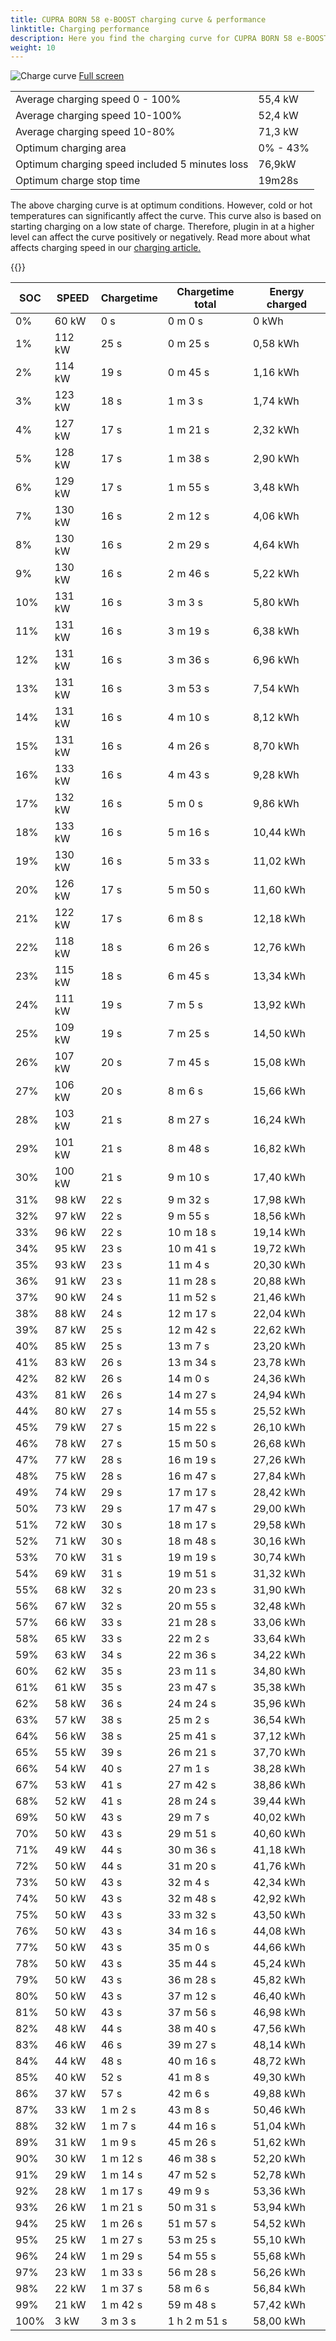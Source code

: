 ```yaml
---
title: CUPRA BORN 58 e-BOOST charging curve & performance
linktitle: Charging performance
description: Here you find the charging curve for CUPRA BORN 58 e-BOOST. 
weight: 10
---
```

<!-- markdownlint-disable MD033 -->
![Charge curve](../chargingcurve.svg  "Charging curve")
[Full screen](../chargingcurve.svg)

|  | |
|-----|-----|
|Average charging speed 0 - 100% |55,4 kW|
|Average charging speed 10-100% |52,4 kW|
|Average charging speed 10-80% |71,3 kW|
|Optimum charging area|0% - 43%|
|Optimum charging speed included 5 minutes loss|76,9kW|
|Optimum charge stop time |19m28s|


The above charging curve is at optimum conditions. However, cold or hot temperatures can significantly affect the curve. This curve also is based on starting charging on a low state of charge. Therefore, plugin in at a higher level can affect the curve positively or negatively. Read more about what affects charging speed in our [charging article.](../../../../../technology/battery/charging/) 


{{<evkxdisplayaddarticle />}}

|SOC | SPEED|Chargetime | Chargetime total | Energy charged |
|-----|-----|-----|-----|-----|
|0%|60 kW|  0 s|  0 m 0 s |0 kWh |
|1%|112 kW|  25 s|  0 m 25 s |0,58 kWh |
|2%|114 kW|  19 s|  0 m 45 s |1,16 kWh |
|3%|123 kW|  18 s|  1 m 3 s |1,74 kWh |
|4%|127 kW|  17 s|  1 m 21 s |2,32 kWh |
|5%|128 kW|  17 s|  1 m 38 s |2,90 kWh |
|6%|129 kW|  17 s|  1 m 55 s |3,48 kWh |
|7%|130 kW|  16 s|  2 m 12 s |4,06 kWh |
|8%|130 kW|  16 s|  2 m 29 s |4,64 kWh |
|9%|130 kW|  16 s|  2 m 46 s |5,22 kWh |
|10%|131 kW|  16 s|  3 m 3 s |5,80 kWh |
|11%|131 kW|  16 s|  3 m 19 s |6,38 kWh |
|12%|131 kW|  16 s|  3 m 36 s |6,96 kWh |
|13%|131 kW|  16 s|  3 m 53 s |7,54 kWh |
|14%|131 kW|  16 s|  4 m 10 s |8,12 kWh |
|15%|131 kW|  16 s|  4 m 26 s |8,70 kWh |
|16%|133 kW|  16 s|  4 m 43 s |9,28 kWh |
|17%|132 kW|  16 s|  5 m 0 s |9,86 kWh |
|18%|133 kW|  16 s|  5 m 16 s |10,44 kWh |
|19%|130 kW|  16 s|  5 m 33 s |11,02 kWh |
|20%|126 kW|  17 s|  5 m 50 s |11,60 kWh |
|21%|122 kW|  17 s|  6 m 8 s |12,18 kWh |
|22%|118 kW|  18 s|  6 m 26 s |12,76 kWh |
|23%|115 kW|  18 s|  6 m 45 s |13,34 kWh |
|24%|111 kW|  19 s|  7 m 5 s |13,92 kWh |
|25%|109 kW|  19 s|  7 m 25 s |14,50 kWh |
|26%|107 kW|  20 s|  7 m 45 s |15,08 kWh |
|27%|106 kW|  20 s|  8 m 6 s |15,66 kWh |
|28%|103 kW|  21 s|  8 m 27 s |16,24 kWh |
|29%|101 kW|  21 s|  8 m 48 s |16,82 kWh |
|30%|100 kW|  21 s|  9 m 10 s |17,40 kWh |
|31%|98 kW|  22 s|  9 m 32 s |17,98 kWh |
|32%|97 kW|  22 s|  9 m 55 s |18,56 kWh |
|33%|96 kW|  22 s|  10 m 18 s |19,14 kWh |
|34%|95 kW|  23 s|  10 m 41 s |19,72 kWh |
|35%|93 kW|  23 s|  11 m 4 s |20,30 kWh |
|36%|91 kW|  23 s|  11 m 28 s |20,88 kWh |
|37%|90 kW|  24 s|  11 m 52 s |21,46 kWh |
|38%|88 kW|  24 s|  12 m 17 s |22,04 kWh |
|39%|87 kW|  25 s|  12 m 42 s |22,62 kWh |
|40%|85 kW|  25 s|  13 m 7 s |23,20 kWh |
|41%|83 kW|  26 s|  13 m 34 s |23,78 kWh |
|42%|82 kW|  26 s|  14 m 0 s |24,36 kWh |
|43%|81 kW|  26 s|  14 m 27 s |24,94 kWh |
|44%|80 kW|  27 s|  14 m 55 s |25,52 kWh |
|45%|79 kW|  27 s|  15 m 22 s |26,10 kWh |
|46%|78 kW|  27 s|  15 m 50 s |26,68 kWh |
|47%|77 kW|  28 s|  16 m 19 s |27,26 kWh |
|48%|75 kW|  28 s|  16 m 47 s |27,84 kWh |
|49%|74 kW|  29 s|  17 m 17 s |28,42 kWh |
|50%|73 kW|  29 s|  17 m 47 s |29,00 kWh |
|51%|72 kW|  30 s|  18 m 17 s |29,58 kWh |
|52%|71 kW|  30 s|  18 m 48 s |30,16 kWh |
|53%|70 kW|  31 s|  19 m 19 s |30,74 kWh |
|54%|69 kW|  31 s|  19 m 51 s |31,32 kWh |
|55%|68 kW|  32 s|  20 m 23 s |31,90 kWh |
|56%|67 kW|  32 s|  20 m 55 s |32,48 kWh |
|57%|66 kW|  33 s|  21 m 28 s |33,06 kWh |
|58%|65 kW|  33 s|  22 m 2 s |33,64 kWh |
|59%|63 kW|  34 s|  22 m 36 s |34,22 kWh |
|60%|62 kW|  35 s|  23 m 11 s |34,80 kWh |
|61%|61 kW|  35 s|  23 m 47 s |35,38 kWh |
|62%|58 kW|  36 s|  24 m 24 s |35,96 kWh |
|63%|57 kW|  38 s|  25 m 2 s |36,54 kWh |
|64%|56 kW|  38 s|  25 m 41 s |37,12 kWh |
|65%|55 kW|  39 s|  26 m 21 s |37,70 kWh |
|66%|54 kW|  40 s|  27 m 1 s |38,28 kWh |
|67%|53 kW|  41 s|  27 m 42 s |38,86 kWh |
|68%|52 kW|  41 s|  28 m 24 s |39,44 kWh |
|69%|50 kW|  43 s|  29 m 7 s |40,02 kWh |
|70%|50 kW|  43 s|  29 m 51 s |40,60 kWh |
|71%|49 kW|  44 s|  30 m 36 s |41,18 kWh |
|72%|50 kW|  44 s|  31 m 20 s |41,76 kWh |
|73%|50 kW|  43 s|  32 m 4 s |42,34 kWh |
|74%|50 kW|  43 s|  32 m 48 s |42,92 kWh |
|75%|50 kW|  43 s|  33 m 32 s |43,50 kWh |
|76%|50 kW|  43 s|  34 m 16 s |44,08 kWh |
|77%|50 kW|  43 s|  35 m 0 s |44,66 kWh |
|78%|50 kW|  43 s|  35 m 44 s |45,24 kWh |
|79%|50 kW|  43 s|  36 m 28 s |45,82 kWh |
|80%|50 kW|  43 s|  37 m 12 s |46,40 kWh |
|81%|50 kW|  43 s|  37 m 56 s |46,98 kWh |
|82%|48 kW|  44 s|  38 m 40 s |47,56 kWh |
|83%|46 kW|  46 s|  39 m 27 s |48,14 kWh |
|84%|44 kW|  48 s|  40 m 16 s |48,72 kWh |
|85%|40 kW|  52 s|  41 m 8 s |49,30 kWh |
|86%|37 kW|  57 s|  42 m 6 s |49,88 kWh |
|87%|33 kW| 1 m 2 s|  43 m 8 s |50,46 kWh |
|88%|32 kW| 1 m 7 s|  44 m 16 s |51,04 kWh |
|89%|31 kW| 1 m 9 s|  45 m 26 s |51,62 kWh |
|90%|30 kW| 1 m 12 s|  46 m 38 s |52,20 kWh |
|91%|29 kW| 1 m 14 s|  47 m 52 s |52,78 kWh |
|92%|28 kW| 1 m 17 s|  49 m 9 s |53,36 kWh |
|93%|26 kW| 1 m 21 s|  50 m 31 s |53,94 kWh |
|94%|25 kW| 1 m 26 s|  51 m 57 s |54,52 kWh |
|95%|25 kW| 1 m 27 s|  53 m 25 s |55,10 kWh |
|96%|24 kW| 1 m 29 s|  54 m 55 s |55,68 kWh |
|97%|23 kW| 1 m 33 s|  56 m 28 s |56,26 kWh |
|98%|22 kW| 1 m 37 s|  58 m 6 s |56,84 kWh |
|99%|21 kW| 1 m 42 s|  59 m 48 s |57,42 kWh |
|100%|3 kW| 3 m 3 s| 1 h 2 m 51 s |58,00 kWh |
